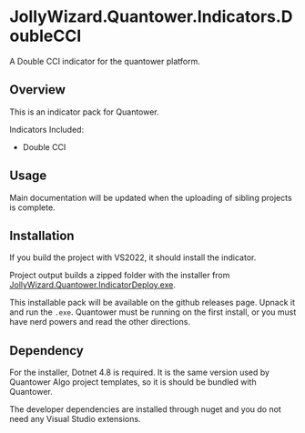 # JollyWizard.Quantower.Indicators.DoubleCCI

A Double CCI indicator for the quantower platform.

## Overview

This is an indicator pack for Quantower.

Indicators Included:

* Double CCI

## Usage

Main documentation will be updated when the uploading of sibling projects is complete.

## Installation

If you build the project with VS2022, it should install the indicator.

Project output builds a zipped folder with the installer from [JollyWizard.Quantower.IndicatorDeploy.exe](https://github.com/JollyWizard/JollyWizard.Quantower.IndicatorDeploy).

This installable pack will be available on the github releases page. Upnack it and run the `.exe`. Quantower must be running on the first install, or you must have nerd powers and read the other directions.

## Dependency

For the installer, Dotnet 4.8 is required. It is the same version used by Quantower Algo project templates, so it is should be bundled with Quantower.

The developer dependencies are installed through nuget and you do not need any Visual Studio extensions.
